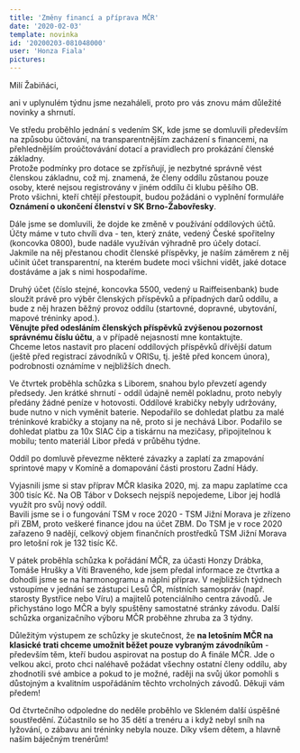 ```yaml
---
title: 'Změny financí a příprava MČR'
date: '2020-02-03'
template: novinka
id: '20200203-081048000'
user: 'Honza Fiala'
pictures:
---
```

Milí Žabiňáci,

ani v uplynulém týdnu jsme nezaháleli, proto pro vás znovu mám důležité novinky a shrnutí.

Ve středu proběhlo jednání s vedením SK, kde jsme se domluvili především na způsobu účtování, na transparentnějším zacházení s financemi, na přehlednějším proúčtovávání dotací a pravidlech pro prokázání členské základny.  
Protože podmínky pro dotace se zpřísňují, je nezbytné správně vést členskou základnu, což mj. znamená, že členy oddílu zůstanou pouze osoby, které nejsou registrovány v jiném oddílu či klubu pěšího OB.  
Proto všichni, kteří chtějí přestoupit, budou požádáni o vyplnění formuláře **Oznámení o ukončení členství v SK Brno-Žabovřesky**.

Dále jsme se domluvili, že dojde ke změně v používání oddílových účtů. Účty máme v tuto chvíli dva - ten, který znáte, vedený České spořitelny (koncovka 0800), bude nadále využíván výhradně pro účely dotací.  
Jakmile na něj přestanou chodit členské příspěvky, je naším záměrem z něj učinit účet transparentní, na kterém budete moci všichni vidět, jaké dotace dostáváme a jak s nimi hospodaříme.

Druhý účet (číslo stejné, koncovka 5500, vedený u Raiffeisenbank) bude sloužit právě pro výběr členských příspěvků a případných darů oddílu, a bude z něj hrazen běžný provoz oddílu (startovné, dopravné, ubytování, mapové tréninky apod.).  
**Věnujte před odesláním členských příspěvků zvýšenou pozornost správnému číslu účtu**, a v případě nejasností mne kontaktujte.  
Chceme letos nastavit pro placení oddílových příspěvků dřívější datum (ještě před registrací závodníků v ORISu, tj. ještě před koncem února), podrobnosti oznámíme v nejbližších dnech.

Ve čtvrtek proběhla schůzka s Liborem, snahou bylo převzetí agendy předsedy. Jen krátké shrnutí - oddíl údajně neměl pokladnu, proto nebyly předány žádné peníze v hotovosti. Oddílové krabičky nebyly udržovány, bude nutno v nich vyměnit baterie. Nepodařilo se dohledat platbu za malé tréninkové krabičky a stojany na ně, proto si je nechává Libor. Podařilo se dohledat platbu za 10x SIAC čip a tiskárnu na mezičasy, připojitelnou k mobilu; tento materiál Libor předá v průběhu týdne.

Oddíl po domluvě převezme některé závazky a zaplatí za zmapování sprintové mapy v Komíně a domapování části prostoru Zadní Hády.

Vyjasnili jsme si stav příprav MČR klasika 2020, mj. za mapu zaplatíme cca 300 tisíc Kč. Na OB Tábor v Doksech nejspíš nepojedeme, Libor jej hodlá využít pro svůj nový oddíl.  
Bavili jsme se i o fungování TSM v roce 2020 - TSM Jižní Morava je zřízeno při ZBM, proto veškeré finance jdou na účet ZBM. Do TSM je v roce 2020 zařazeno 9 nadějí, celkový objem finančních prostředků TSM Jižní Morava pro letošní rok je 132 tisíc Kč.

V pátek proběhla schůzka k pořádání MČR, za účasti Honzy Drábka, Tomáše Hrušky a Víti Braveného, kde jsem předal informace ze čtvrtka a dohodli jsme se na harmonogramu a náplni příprav. V nejbližších týdnech vstoupíme v jednání se zástupci Lesů ČR, místních samospráv (např. starosty Bystřice nebo Víru) a majitelů potenciálního centra závodů. Je přichystáno logo MČR a byly spuštěny samostatné stránky závodu. Další schůzka organizačního výboru MČR proběhne zhruba za 3 týdny.

Důležitým výstupem ze schůzky je skutečnost, že **na letošním MČR na klasické trati chceme umožnit běžet pouze vybraným závodníkům** - především těm, kteří budou aspirovat na postup do A finále MČR. Jde o velkou akci, proto chci naléhavě požádat všechny ostatní členy oddílu, aby zhodnotili své ambice a pokud to je možné, raději na svůj úkor pomohli s důstojným a kvalitním uspořádáním těchto vrcholných závodů. Děkuji vám předem!

Od čtvrtečního odpoledne do neděle proběhlo ve Skleném další úspěšné soustředění. Zúčastnilo se ho 35 dětí a trenéru a i když nebyl sníh na lyžování, o zábavu ani tréninky nebyla nouze. Díky všem dětem, a hlavně našim báječným trenérům!
